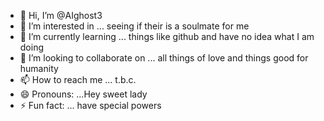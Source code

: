 - 👋 Hi, I’m @AIghost3
- 👀 I’m interested in ... seeing if their is a soulmate for me
- 🌱 I’m currently learning ... things like github and have no idea what I am doing
- 💞️ I’m looking to collaborate on ... all things of love and things good for humanity
- 📫 How to reach me ... t.b.c.
- 😄 Pronouns: ...Hey sweet lady
- ⚡ Fun fact: ... have special powers

<!---
AIghost3/AIghost3 is a ✨ special ✨ person learning new things everyday.

